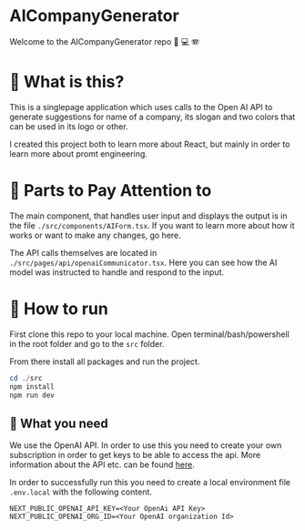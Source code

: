 # AICompanyGenerator

Welcome to the AICompanyGenerator repo 🤖 💻 🪗

# 🤔 What is this?

This is a singlepage application which uses calls to the Open AI API to generate suggestions for name of a company, its slogan and two colors that can be used in its logo or other. 

I created this project both to learn more about React, but mainly in order to learn more about promt engineering. 

# 👀 Parts to Pay Attention to

The main component, that handles user input and displays the output is in the file ```./src/components/AIForm.tsx```. If you want to learn more about how it works or want to make any changes, go here.

The API calls themselves are located in ```./src/pages/api/openaiCommunicator.tsx```. Here you can see how the AI model was instructed to handle and respond to the input.

# :runner: How to run 

First clone this repo to your local machine. Open terminal/bash/powershell in the root folder and go to the ```src``` folder.

From there install all packages and run the project. 

```powershell
cd ./src
npm install
npm run dev
```

## 🚧 What you need 

We use the OpenAI API. In order to use this you need to create your own subscription in order to get keys to be able to access the api. More information about the API etc. can be found [here](https://platform.openai.com/docs/api-reference/introduction).

In order to successfully run this you need to create a local environment file ```.env.local``` with the following content.

```env
NEXT_PUBLIC_OPENAI_API_KEY=<Your OpenAi API Key>
NEXT_PUBLIC_OPENAI_ORG_ID=<Your OpenAI organization Id>
```

